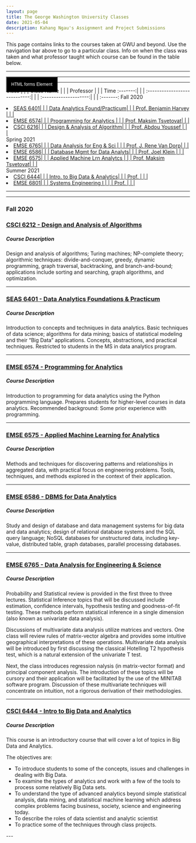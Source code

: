 ```yaml
---
layout: page
title: The George Washington University Classes
date: 2021-05-04
description: Kahang Ngau's Assignment and Project Submissions
---
```


This page contains links to the courses taken at GWU and beyond. Use the navigation bar above to go to a particular class. Info on when the class was taken and what professor taught which course can be found in the table below.

---

<html>
<head>
<style>
.dropdownbtn {
background-color: black;
color: white;
padding: 12px;
font-size: 12px;
}
.dropdowndemo{
position:fixed;
display: block;
}
.dropdownlist-content {
display: none;
position: absolute;
background-color: greenyellow;
min-width: 120px;
z-index: 1;
}
.dropdownlist-content a {
color: darkblue;
padding: 14px 18px;
display: block;
}
.dropdownlist-content a:hover {background-color: lightcyan;}
.dropdowndemo:hover .dropdownlist-content {display: block;}
.dropdowndemo:hover .dropdownbtn {background-color: blue;}
</style>
</head>
<body>
<div class="dropdowndemo">
<button class="dropdownbtn">HTML forms Element</button>
<div class="dropdownlist-content">
<a href="#Fall 2020">Fall 2020</a>
<a href="#">Spring 2021</a>
<a href="#">Summer 2021</a>
<a href="#">Fall 2021</a>
</div>
</div>


---
---

Class    | | | Class Name                    | | | Professor             | | | Time 
:-------:| | | :----------------------------:| | | :--------------------:| | | :-------:
Fall 2020
<li><a href="#course1">SEAS 6401| | | Data Analytics Found/Practicum| | | Prof. Benjamin Harvey | | |</a></li> 
<li><a href="#course2">EMSE 6574| | | Programming for Analytics     | | | Prof. Maksim Tsvetovat| | |</a></li> 
<li><a href="#course3">CSCI 6216| | | Design & Analysis of Algorithm| | | Prof. Abdou Youssef   | | |</a></li> 
Spring 2021
<li><a href="#course4">EMSE 6765| | | Data Analysis for Eng & Sci   | | | Prof. J. Rene Van Dorp| | |</a></li> 
<li><a href="#course5">EMSE 6586| | | Database Mgmt for Data Analyts| | | Prof. Joel Klein      | | |</a></li> 
<li><a href="#course6">EMSE 6575| | | Applied Machine Lrn Analytcs  | | | Prof. Maksim Tsvetovat| | |</a></li> 
Summer 2021
<li><a href="#course7">CSCI 6444| | | Intro. to Big Data & Analytics| | | Prof.                 | | |</a></li> 
<li><a href="#course8">EMSE 6801| | | Systems Engineering I         | | | Prof.                 | | |</a></li> 


---

---
### <a name="Fall 2020">Fall 2020</a>
       
### <a name="course3" href="{{ BASE_PATH }}/pages/CSCI6212.html">CSCI 6212 - Design and Analysis of Algorithms</a>

##### Course Description
Design and analysis of algorithms; Turing machines; NP-complete theory; algorithmic techniques: divide-and-conquer, greedy, dynamic programming, graph traversal, backtracking, and branch-and-bound; applications include sorting and searching, graph algorithms, and optimization.

---

### <a name="course1" href="{{ BASE_PATH }}/pages/SEAS6401.html">SEAS 6401 - Data Analytics Foundations & Practicum</a>

##### Course Description
Introduction to concepts and techniques in data analytics. Basic techniques of data science; algorithms for data mining; basics of statistical modeling and their “Big Data” applications. Concepts, abstractions, and practical techniques. Restricted to students in the MS in data analytics program.

---

### <a name="course2" href="{{ BASE_PATH }}/pages/EMSE6574.html">EMSE 6574 - Programming for Analytics</a>

##### Course Description
Introduction to programming for data analytics using the Python programming language. Prepares students for higher-level courses in data analytics. Recommended background: Some prior experience with programming.

---

### <a name="course6" href="{{ BASE_PATH }}/pages/EMSE6575.html">EMSE 6575 - Applied Machine Learning for Analytics</a>

##### Course Description
Methods and techniques for discovering patterns and relationships in aggregated data, with practical focus on engineering problems. Tools, techniques, and methods explored in the context of their application.

---

### <a name="course5" href="{{ BASE_PATH }}/pages/EMSE6586.html">EMSE 6586 - DBMS for Data Analytics</a>

##### Course Description
Study and design of database and data management systems for big data and data analytics; design of relational database systems and the SQL query language; NoSQL databases for unstructured data, including key-value, distributed table, graph databases, parallel processing databases. 

---

### <a name="course4" href="{{ BASE_PATH }}/pages/EMSE6765.html">EMSE 6765 - Data Analysis for Engineering & Science</a>

##### Course Description
<p>Probability and Statistical review is provided in the first three to three lectures. Statistical Inference topics that will be discussed include estimation, confidence intervals, hypothesis testing and goodness-of-fit testing. These methods perform statistical inference in a single dimension (also known as univariate data analysis).</p>
<p>Discussions of multivariate data analysis utilize matrices and vectors. One class will review rules of matrix-vector algebra and provides some intuitive geographical interpretations of these operations. Multivariate data analysis will be introduced by first discussing the classical Hotelling T2 hypothesis test, which is a natural extension of the univariate T test.</p>
<p>Next, the class introduces regression nalysis (in matrix-vector format) and principal component analysis. The introduction of these topics will be cursory and their application will be facilitated by the use of the MINITAB software program. Discussion of these multivariate techniques will concentrate on intuition, not a rigorous derivation of their methodologies.</p>

---

### <a name="course7" href="{{ BASE_PATH }}/pages/EMSE6765.html">CSCI 6444 - Intro to Big Data and Analytics</a>

##### Course Description
<p>This course is an introductory course that will cover a lot of topics in Big Data and Analytics.</p>
<p>The objectives are:</p>
<ul>
       <li>To introduce students to some of the concepts, issues and challenges in dealing with Big Data.</li>
       <li>To examine the types of analytics and work with a few of the tools to process some relatively Big Data sets.</li>
       <li>To understand the type of advanced analytics beyond simple statistical analysis, data mining, and statistical machine learning which address complex problems facing business, society, science and engineering today.</li>
       <li>To describe the roles of data scientist and analytic scientist</li>
       <li>To practice some of the techniques through class projects.</li>
</ul>
---
</body>
</html>
